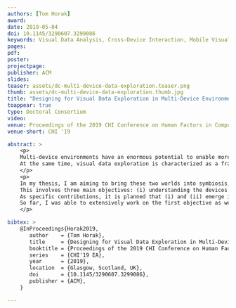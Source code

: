 ```yaml
---
authors: [Tom Horak]
award:
date: 2019-05-04
doi: 10.1145/3290607.3299086
keywords: Visual Data Analysis, Cross-Device Interaction, Mobile Visualization
pages:
pdf:
poster:
projectpage:
publisher: ACM
slides:
teaser: assets/dc-multi-device-data-exploration.teaser.png
thumb: assets/dc-multi-device-data-exploration.thumb.jpg
title: "Designing for Visual Data Exploration in Multi-Device Environments"
toappear: true
type: Doctoral Consortium
video:
venue: Proceedings of the 2019 CHI Conference on Human Factors in Computing Systems Extended Abstracts
venue-short: CHI '19

abstract: >
    <p>
    Multi-device environments have an enormous potential to enable more flexible workflows during our daily work.
    At the same time, visual data exploration is characterized as a fragmented sensemaking process requiring a high degree of flexibility.
    </p>
    <p>
    In my thesis, I am aiming to bring these two worlds into symbiosis, specifically for sensemaking with multivariate data visualizations and graph visualizations.
    This involves three main objectives: (i) understanding the devices' roles in dynamic device ensembles and their relations to exploration patterns, (ii) identifying mechanisms for adapting visualizations for different devices while preserving a consistent perception and interaction, and, finally, (iii) supporting users and developers in designing such distributed visualization interfaces, e.g., through  specific guidelines.
    As specific contributions, it is planned that (i) and (ii) emerge into a design space, while (iii) leads to a set of heuristics.
    So far, I was able to extensively work on the first objective as well as to touch on the other two.
    </p>

bibtex: >
    @InProceedings{Horak2019,
       author    = {Tom Horak},
       title     = {Designing for Visual Data Exploration in Multi-Device Environments},
       booktitle = {Proceedings of the 2019 CHI Conference on Human Factors in Computing Systems Extended Abstracts},
       series    = {CHI'19 EA},
       year      = {2019},
       location  = {Glasgow, Scotland, UK},
       doi       = {10.1145/3290607.3299086},
       publisher = {ACM},
    }

---
```

